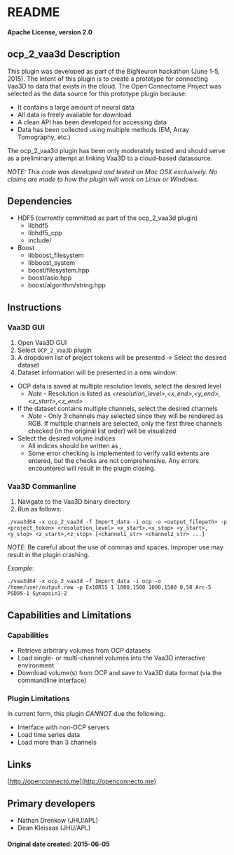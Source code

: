# README
#### Apache License, version 2.0
## ocp\_2\_vaa3d Description

This plugin was developed as part of the BigNeuron hackathon (June 1-5, 2015).  The intent of this plugin is to create a prototype for connecting Vaa3D to data that exists in the cloud.  The Open Connectome Project was selected as the data source for this prototype plugin because:

- It contains a large amount of neural data
- All data is freely available for download
- A clean API has been developed for accessing data
- Data has been collected using multiple methods (EM, Array Tomography, etc.)

The ocp\_2\_vaa3d plugin has been only moderately tested and should serve as a preliminary attempt at linking Vaa3D to a cloud-based datasource. 

_NOTE: This code was developed and tested on Mac OSX exclusively.  No claims are made to how the plugin will work on Linux or Windows._

## Dependencies
- HDF5 (currently committed as part of the ocp\_2\_vaa3d plugin) 
  - libhdf5
  - libhdf5\_cpp
  - include/
- Boost
  - libboost\_filesystem
  - libboost\_system
  - boost/filesystem.hpp
  - boost/asio.hpp
  - boost/algorithm/string.hpp

## Instructions
### Vaa3D GUI
1. Open Vaa3D GUI
2. Select `OCP_2_Vaa3D` plugin
3. A dropdown list of project tokens will be presented -> Select the desired dataset
4. Dataset information will be presented in a new window:
  - OCP data is saved at multiple resolution levels, select the desired level
    - *Note* - Resolution is listed as *<resolution\_level>,<x\_end>,<y\_end>,<z\_start>,<z\_end>*
  - If the dataset contains multiple channels, select the desired channels
    - *Note* - Only 3 channels may selected since they will be rendered as RGB.  If multiple channels are selected, only the first three channels checked (in the original list order) will be visualized
  - Select the desired volume indices
    - All indices should be written as *<start>,<stop>*
    - Some error checking is implemented to verify valid extents are entered, but the checks are not comprehensive.  Any errors encountered will result in the plugin closing. 
   
### Vaa3D Commanline
1. Navigate to the Vaa3D binary directory
2. Run as follows:

```
./vaa3d64 -x ocp_2_vaa3d -f Import_data -i ocp -o <output_filepath> -p <project_token> <resolution_level> <x_start>,<x_stop> <y_start>,<y_stop> <z_start>,<z_stop> [<channel1_str> <channel2_str> ...]
```

_NOTE_: Be careful about the use of commas and spaces.  Improper use may result in the plugin crashing.

*Example*:

```
./vaa3d64 -x ocp_2_vaa3d -f Import_data -i ocp -o /home/user/output.raw -p Ex10R55 1 1000,1500 1000,1500 0,50 Arc-5 PSD95-1 Synapsin1-2
```

## Capabilities and Limitations
### Capabilities
- Retrieve arbitrary volumes from OCP datasets
- Load single- or multi-channel volumes into the Vaa3D interactive environment
- Download volume(s) from OCP and save to Vaa3D data format (via the commandline interface)

### Plugin Limitations
In current form, this plugin _CANNOT_ due the following.

- Interface with non-OCP servers  
- Load time series data 
- Load more than 3 channels

## Links
[http://openconnecto.me](http://openconnecto.me) 

## Primary developers

- Nathan Drenkow (JHU/APL)
- Dean Kleissas (JHU/APL)

#### Original date created: 2015-06-05
